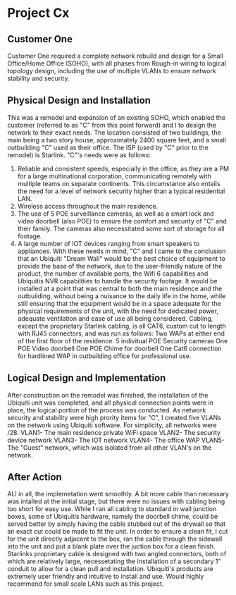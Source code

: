 # Project Cx 
    
## Customer One 
Customer One required a complete network rebuild and design for a Small Office/Home Office (SOHO), with all phases from Rough-in wiring to logical topology design, including the use of multiple VLANs to ensure network stability and security.

## Physical Design and Installation 
This was a remodel and expansion of an existing SOHO, which enabled the customer (referred to as "C" from this point forward) and I to design the network to their exact needs. 
The location consisted of two buildings, the main being a two story house, approximately 2400 square feet, and a small outbuilding "C" used as their office. The ISP (used by "C" prior to the remodel) is Starlink. "C"'s needs were as follows:
1. Reliable and consistent speeds, especially in the office, as they are a PM for a large multinational corporation, communicating remotely with multiple teams on separate continents. This circumstance also entails the need for a level of network security higher than a typical residential LAN.
2. Wireless access throughout the main residence.
3. The use of 5 POE surveillance cameras, as well as a smart lock and video doorbell (also POE) to ensure the comfort and security of "C" and their family. The cameras also necessitated some sort of storage for all footage.
4.  A large number of IOT devices ranging from smart speakers to appliances.
With these needs in mind, "C" and I came to the conclusion that an Ubiquiti "Dream Wall" would be the best choice of equipment to provide the base of the network, due to the user-friendly nature of the product, the number of available ports, the Wifi 6 capabilities and Ubiquitis NVR capabilities to handle the security footage. It would be installed at a point that was central to both the main residence and the outbuilding, without being a nuisance to the daily life in the home, while still ensuring that the equipment would be in a space adequate for the physical requirements of the unit, with the need for dedicated power, adequate ventilation and ease of use all being considered.
Cabling, except the proprietary Starlink cabling, is all CAT6, custom cut to length with RJ45 connectors, and was run as follows:
Two WAPs at either end of the first floor of the residence.
5 indivitual POE Security cameras
One POE Video doorbell
One POE Chime for doorbell
One Cat6 connection for hardlined WAP in outbuilding office for professional use.

## Logical Design and Implementation
After construction on the remodel was finished, the installation of the Ubiquiti unit was completed, and all physical connection points were in place, the logical portion of the process was conducted.  As network security and stability were high prority items for "C", I created five VLANs on the network using Ubiquiti software. For simplicity, all networks were /28. 
VLAN1- The main residence private WiFi space
VLAN2- The security device network
VLAN3- The IOT network
VLAN4- The office WAP
VLAN5- The "Guest" network, which was isolated from all other VLAN's on the network.

## After Action
ALl in all, the implemetation went smoothly. 
A bit more cable than necessary was intalled at the initial stage, but there were no issues with cabling being too short for easy use. 
While I ran all cabling to standard in wall junction boxes, some of Ubiquitis hardware, namely the doorbell chime, could be served better by simply having the cable stubbed out of the drywall so that an exact cut could be made to fit the unit. In order to ensure a clean fit, I cut for the unit directly adjacent to the box, ran the cable through the sidewall into the unit and put a blank plate over the juction box for a clean finish. 
Starlinks proprietary cable is designed with two angled connectors, both of which are relatively large, necessetating the installation of a secondary 1" conduit to allow for a clean pull and installation.
Ubiquiti's products are extremely user friendly and intuitive to install and use. Would highly recommend for small scale LANs such as this project.